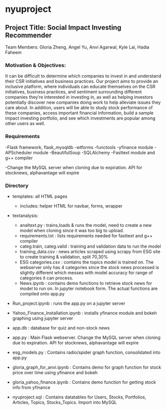 # nyuproject
## Project Title: Social Impact Investing Recommender 
Team Members: Gloria Zheng, Angel Yu, Anvi Agarwal, Kyle Lai, Hadia Faheem

### Motivation & Objectives: 
It can be difficult to determine which companies to invest in and understand their CSR initiatives and business practices. Our project aims to provide an inclusive platform, where individuals can educate themselves on the CSR initiatives, business practices, and sentiment surrounding different companies they’re interested in investing in, as well as helping investors potentially discover new companies doing work to help alleviate issues they care about. In addition, users will be able to study stock performance of these companies, access important financial information, build a sample impact investing portfolio, and see which investments are popular among other users as well. 

### Requirements
-Flask framework, flask_mysqldb
-wtforms
-functools
-yfinance module
-APScheduler module
-BeautifulSoup
-SQLAlchemy
-Fasttext module and g++ compiler

-Change the MySQL server when cloning due to expiration. API for stocknews, alphavantage will expire

### Directory
- templates: all HTML pages
  - includes: helper HTML for navbar, forms, wrapper
  
- textanalysis: 
  - analtext.py : trains,loads & runs the model, need to create a new model when cloning since it was too big to upload.
  - requirements.txt : lists requirements needed for fasttext and g++ compiler
  - categ.train, categ.valid : training and validation data to run the model
  - training_data.csv : news articles scraped using scrapy from ESG site to create training & validation, split 70,30%
  - ESG categories.csv : contains the topics model is trained on. The webserver only has 4 categories since the stock news processed is slightly different which messes with model accuracy for range of categories it can process.
  - News.ipynb : contains demo functions to retrieve stock news for model to run on. In jupyter notebook form. The actual functions are compiled onto app.py
  
- Run_project.ipynb : runs the app.py on a jupyter server
- Yahoo_Finance_Installation.ipynb : installs yfinance module and bokeh graphing using jupyter server
- app.db : database for quiz and non-stock news
- app.py : Main Flask webserver. Change the MySQL server when cloning due to expiration. API for stocknews, alphavantage will expire
- esg_models.py : Contains radio/spider graph function, consolidated into app.py
- gloria_graph_for_anvi.ipynb : Contains demo for graph function for stock price over time using yfinance and bokeh
- gloria_yahoo_finance.ipynb : Contains demo function for getting stock info from yfinance
- nyuproject.sql : Contains datatables for Users, Stocks, Portfolios, Articles, Topics, Stocks_Topics. Import into MySQL
